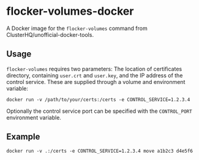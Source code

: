 # flocker-volumes-docker
A Docker image for the `flocker-volumes` command from ClusterHQ/unofficial-docker-tools.

## Usage

`flocker-volumes` requires two parameters: The location of certificates directory, containing `user.crt` and `user.key`, and the IP address of the control service.
These are supplied through a volume and environment variable:

    docker run -v /path/to/your/certs:/certs -e CONTROL_SERVICE=1.2.3.4

Optionally the control service port can be specified with the `CONTROL_PORT` environment variable.

## Example

    docker run -v .:/certs -e CONTROL_SERVICE=1.2.3.4 move a1b2c3 d4e5f6
